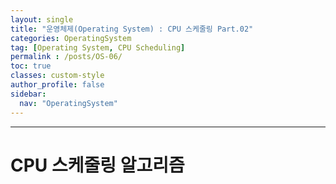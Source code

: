 ```yaml
---
layout: single
title: "운영체제(Operating System) : CPU 스케줄링 Part.02"
categories: OperatingSystem
tag: [Operating System, CPU Scheduling]
permalink : /posts/OS-06/
toc: true
classes: custom-style
author_profile: false
sidebar:
  nav: "OperatingSystem"
---
```


<hr>

# CPU 스케줄링 알고리즘

